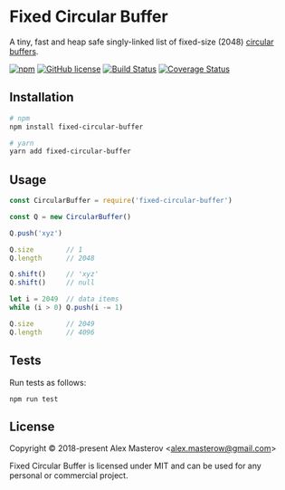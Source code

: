 # Fixed Circular Buffer

A tiny, fast and heap safe singly-linked list of fixed-size (2048) [circular buffers](https://en.wikipedia.org/wiki/Circular_buffer).

[![npm](https://img.shields.io/npm/v/fixed-circular-buffer.svg)](https://www.npmjs.com/package/fixed-circular-buffer)
[![GitHub license](https://img.shields.io/badge/license-MIT-blue.svg)](LICENSE)
[![Build Status](https://travis-ci.org/AlexMasterov/fixed-circular-buffer.js.svg)](https://travis-ci.org/AlexMasterov/fixed-circular-buffer.js)
[![Coverage Status](https://coveralls.io/repos/github/AlexMasterov/fixed-circular-buffer.js/badge.svg?branch=master)](https://coveralls.io/github/AlexMasterov/fixed-circular-buffer.js?branch=master)

## Installation
```sh
# npm
npm install fixed-circular-buffer

# yarn
yarn add fixed-circular-buffer
```

## Usage
```javascript
const CircularBuffer = require('fixed-circular-buffer')

const Q = new CircularBuffer()

Q.push('xyz')

Q.size        // 1
Q.length      // 2048

Q.shift()     // 'xyz'
Q.shift()     // null

let i = 2049  // data items
while (i > 0) Q.push(i -= 1)

Q.size        // 2049
Q.length      // 4096
```

## Tests
Run tests as follows:

```
npm run test
```

## License
Copyright &#169; 2018-present Alex Masterov &lt;alex.masterow@gmail.com&gt;

Fixed Circular Buffer is licensed under MIT and can be used for any personal or commercial project.
